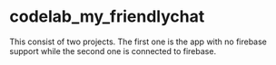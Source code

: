 # codelab_my_friendlychat

This consist of two projects. The first one is the app with no firebase support while the second one is connected to firebase.


